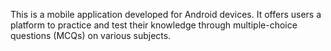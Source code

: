 This is a mobile application developed for Android devices. It offers users a platform to practice and test their knowledge through multiple-choice questions (MCQs) on various subjects.
